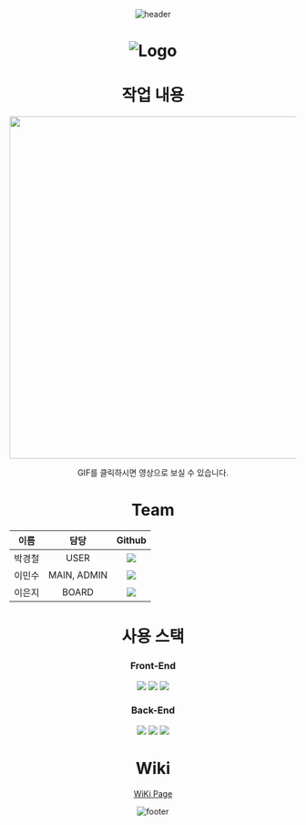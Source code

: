 <div align="center">

![header](https://capsule-render.vercel.app/api?type=waving&color=timeGradient&height=250&section=header&text=안녕하세요.%20TEAM4입니다!&fontSize=35)

# ![Logo](https://user-images.githubusercontent.com/83705076/210174987-e68d2566-0258-4f93-be88-6ea95ab71fa2.svg)

# 작업 내용
<img width="600" src="https://user-images.githubusercontent.com/83705076/210191756-ca45c9eb-b20b-4aa7-8d22-9cf1e0d2ea96.gif">

GIF를 클릭하시면 영상으로 보실 수 있습니다.

# Team

| 이름 | 담당 | Github|
| :---: | :---: | :---:|
| 박경철 | USER | <a href="https://github.com/kyungcheol1"><img src="https://img.shields.io/badge/kyungcheol1-8f00ff?style=for-the-badge&logo=github"/></a> |
| 이민수 | MAIN, ADMIN | <a href="https://github.com/cloudcoke"><img src="https://img.shields.io/badge/cloudcoke-6163ff?style=for-the-badge&logo=github"/></a> |
| 이은지 | BOARD | <a href="https://github.com/mooddddd"><img src="https://img.shields.io/badge/mooddddd-9a62e6?style=for-the-badge&logo=github"/></a> |

# 사용 스택

### Front-End

<img src="https://img.shields.io/badge/HTML-E34F26?style=for-the-badge&logo=html5&logoColor=white"/>
<img src="https://img.shields.io/badge/CSS-1572B6?style=for-the-badge&logo=css3&logoColor=white"/></a>
<img src="https://img.shields.io/badge/Javascript-FFCD00?style=for-the-badge&logo=JavaScript&logoColor=white"/></a>

### Back-End

<img src="https://img.shields.io/badge/Node.js-339933?style=for-the-badge&logo=node.js&logoColor=white"/></a>
<img src="https://img.shields.io/badge/MySQL-4479A1?style=for-the-badge&logo=mysql&logoColor=white"/></a>
<img src="https://img.shields.io/badge/Express-000000?style=for-the-badge&logo=express&logoColor=white"/></a>

# Wiki

[WiKi Page](https://github.com/kyungcheol1/4team/wiki)


![footer](https://capsule-render.vercel.app/api?type=waving&color=timeGradient&height=200&section=footer&text=Thanks&fontAlignY=70&fontSize=35)

</div>
